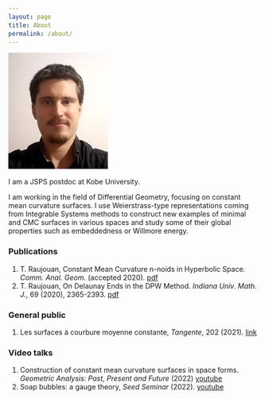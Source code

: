 ```yaml
---
layout: page
title: About
permalink: /about/
---
```


![me](/assets/me.jpg)

I am a JSPS postdoc at Kobe University.

I am working in the field of Differential Geometry, focusing on constant mean curvature
surfaces. I use Weierstrass-type representations coming from Integrable Systems methods
to construct new examples of minimal and CMC surfaces in various spaces
and study some of their global properties such as embeddedness or Willmore energy.

### Publications

1. T. Raujouan, Constant Mean Curvature n-noids in Hyperbolic Space. _Comm. Anal. Geom._ (accepted 2020). [pdf][DPWH3]
2. T. Raujouan, On Delaunay Ends in the DPW Method. _Indiana Univ. Math. J._, 69 (2020), 2365-2393. [pdf][DPWR3]

### General public

1. Les surfaces à courbure moyenne constante, _Tangente_, 202 (2021). [link][tangente]

### Video talks

1. Construction of constant mean curvature surfaces in space forms. _Geometric Analysis: Past, Present and Future_ (2022) [youtube][gappf]
2. Soap bubbles: a gauge theory, _Seed Seminar_ (2022). [youtube][seed]

[gappf]: https://www.youtube.com/watch?v=LfLu-qyQxYA
[seed]: https://www.youtube.com/watch?v=ep123dbRrDc
[tangente]: https://www.tangente-mag.com/article.php?id=6512
[DPWH3]: https://arxiv.org/pdf/1905.09096.pdf
[DPWR3]: https://arxiv.org/pdf/1710.00768.pdf

